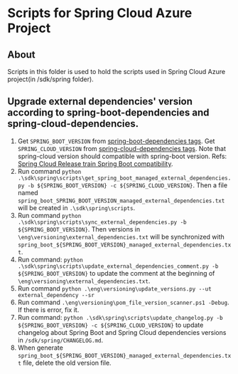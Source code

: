 # Scripts for Spring Cloud Azure Project

## About

Scripts in this folder is used to hold the scripts used in Spring Cloud Azure project(in /sdk/spring folder).

## Upgrade external dependencies' version according to spring-boot-dependencies and spring-cloud-dependencies.

1. Get `SPRING_BOOT_VERSION` from [spring-boot-dependencies tags](https://github.com/spring-projects/spring-boot/tags). Get `SPRING_CLOUD_VERSION` from [spring-cloud-dependencies tags](https://github.com/spring-cloud/spring-cloud-release/tags). Note that spring-cloud version should compatible with spring-boot version. Refs: [Spring Cloud Release train Spring Boot compatibility](https://spring.io/projects/spring-cloud).
2. Run command `python .\sdk\spring\scripts\get_spring_boot_managed_external_dependencies.py -b ${SPRING_BOOT_VERSION} -c ${SPRING_CLOUD_VERSION}`. Then a file named `spring_boot_SPRING_BOOT_VERSION_managed_external_dependencies.txt` will be created in `.\sdk\spring\scripts`.
3. Run command `python .\sdk\spring\scripts\sync_external_dependencies.py -b ${SPRING_BOOT_VERSION}`. Then versions in `\eng\versioning\external_dependencies.txt` will be synchronized with `spring_boot_${SPRING_BOOT_VERSION}_managed_external_dependencies.txt`.
4. Run command: `python .\sdk\spring\scripts\update_external_dependencies_comment.py -b ${SPRING_BOOT_VERSION}` to update the comment at the beginning of `\eng\versioning\external_dependencies.txt`.
5. Run command `python .\eng\versioning\update_versions.py --ut external_dependency --sr`
6. Run command `.\eng\versioning\pom_file_version_scanner.ps1 -Debug`. If there is error, fix it.
7. Run command: `python .\sdk\spring\scripts\update_changelog.py -b ${SPRING_BOOT_VERSION} -c ${SPRING_CLOUD_VERSION}` to update changelog about Spring Boot and Spring Cloud dependencies versions in `/sdk/spring/CHANGELOG.md`.
8. When generate `spring_boot_${SPRING_BOOT_VERSION}_managed_external_dependencies.txt` file, delete the old version file.
